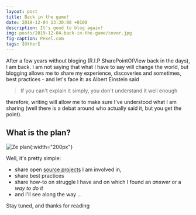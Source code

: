 ```yaml
---
layout: post
title: Back in the game!
date: 2019-12-04 13:30:00 +0100
description: It's good to blog again!
img: posts/2019-12-04-back-in-the-game/cover.jpg
fig-caption: Pexel.com
tags: [Other]
---
```

After a few years without bloging (R.I.P SharePointOfView back in the days), I am back. I am not saying that what I have to say will change the world, but blogging allows me to share my experience, discoveries and sometimes, best practices - and let's face it: as Albert Einstein said 

>If you can't explain it simply, you don't understand it well enough

therefore, writing will allow me to make sure I've understood what I am sharing (well there is a debat around who actually said it, but you get the point).

## What is the plan?

![Ze plan]({{site.baseurl}}/assets/img/posts/2019-12-04-back-in-the-game/plan.jpg){:width="200px"}

Well, it's pretty simple:

* share open [source projects](https://github.com/jchomarat) I am involved in,
* share best practices
* share how-to on struggle I have and on which I found an *answer* or a *way to do it*
* and I'll see along the way ...

Stay tuned, and thanks for reading
